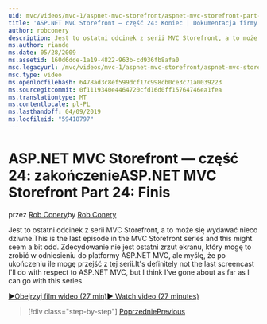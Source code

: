 ```yaml
---
uid: mvc/videos/mvc-1/aspnet-mvc-storefront/aspnet-mvc-storefront-part-24-finis
title: 'ASP.NET MVC Storefront — część 24: Koniec | Dokumentacja firmy Microsoft'
author: robconery
description: Jest to ostatni odcinek z serii MVC Storefront, a to może się wydawać nieco dziwne. Zdecydowanie nie jest ostatni zrzut ekranu, który mogę to zrobić w odniesieniu do programu ASP.NET...
ms.author: riande
ms.date: 05/28/2009
ms.assetid: 160d6dde-1a19-4822-963b-cd936fb8afa0
msc.legacyurl: /mvc/videos/mvc-1/aspnet-mvc-storefront/aspnet-mvc-storefront-part-24-finis
msc.type: video
ms.openlocfilehash: 6478ad3c8ef599dcf17c998cb0ce3c71a0039223
ms.sourcegitcommit: 0f1119340e4464720cfd16d0ff15764746ea1fea
ms.translationtype: MT
ms.contentlocale: pl-PL
ms.lasthandoff: 04/09/2019
ms.locfileid: "59418797"
---
```

# <a name="aspnet-mvc-storefront-part-24-finis"></a><span data-ttu-id="dc71a-104">ASP.NET MVC Storefront — część 24: zakończenie</span><span class="sxs-lookup"><span data-stu-id="dc71a-104">ASP.NET MVC Storefront Part 24: Finis</span></span>

<span data-ttu-id="dc71a-105">przez [Rob Conery](https://github.com/robconery)</span><span class="sxs-lookup"><span data-stu-id="dc71a-105">by [Rob Conery](https://github.com/robconery)</span></span>

<span data-ttu-id="dc71a-106">Jest to ostatni odcinek z serii MVC Storefront, a to może się wydawać nieco dziwne.</span><span class="sxs-lookup"><span data-stu-id="dc71a-106">This is the last episode in the MVC Storefront series and this might seem a bit odd.</span></span> <span data-ttu-id="dc71a-107">Zdecydowanie nie jest ostatni zrzut ekranu, który mogę to zrobić w odniesieniu do platformy ASP.NET MVC, ale myślę, że po ukończeniu ile mogę przejść z tej serii.</span><span class="sxs-lookup"><span data-stu-id="dc71a-107">It's definitely not the last screencast I'll do with respect to ASP.NET MVC, but I think I've gone about as far as I can go with this series.</span></span>

[<span data-ttu-id="dc71a-108">&#9654;Obejrzyj film wideo (27 min)</span><span class="sxs-lookup"><span data-stu-id="dc71a-108">&#9654; Watch video (27 minutes)</span></span>](https://channel9.msdn.com/Blogs/ASP-NET-Site-Videos/aspnet-mvc-storefront-part-24-finis)

> [!div class="step-by-step"]
> [<span data-ttu-id="dc71a-109">Poprzednie</span><span class="sxs-lookup"><span data-stu-id="dc71a-109">Previous</span></span>](aspnet-mvc-storefront-part-23-getting-started-with-domain-driven-design.md)
